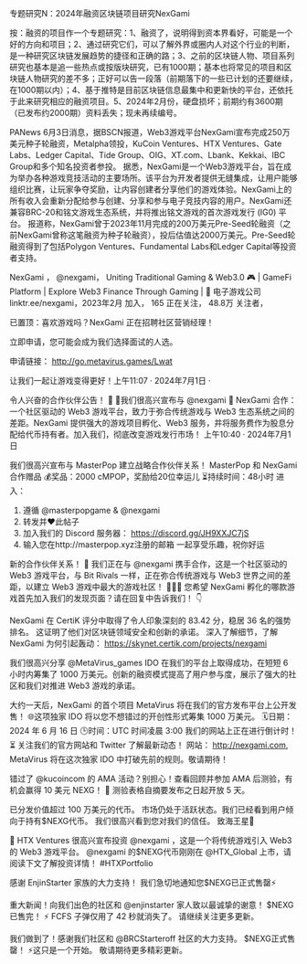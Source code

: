 专题研究N：2024年融资区块链项目研究NexGami

按：融资的项目作一个专题研究：1、融资了，说明得到资本界看好，可能是一个好的方向和项目；2、通过研究它们，可以了解外界或圈内人对这个行业的判断，是一种研究区块链发展趋势的捷径和正确的路；3、之前的区块链人物、项目系列研究也基本是追一些热点或按版块研究，已有1000期；基本也将常见的项目和区块链人物研究的差不多；正好可以告一段落（前期落下的一些已计划的还要继续，在1000期以内）；4、基于推特是目前区块链信息最集中和更新快的平台，还依托于此来研究相应的融资项目。5、2024年2月份，硬盘损坏；前期约有3600期（已发布约2000期）资料丢失；现未再续编号。

PANews 6月3日消息，据BSCN报道，Web3游戏平台NexGami宣布完成250万美元种子轮融资，Metalpha领投，KuCoin Ventures、HTX Ventures、Gate Labs、Ledger Capital、Tide Group、OIG、XT.com、Lbank、Kekkai、IBC Group和多个知名投资者参投。
据悉，NexGami是一个Web3游戏平台，旨在成为举办各种游戏竞技活动的主要场所。该平台为开发者提供无缝集成，让用户能够组织比赛，让玩家争夺奖励，让内容创建者分享他们的游戏体验。NexGami上的所有收入会重新分配给参与创建、分享和参与电子竞技内容的用户。NexGami还兼容BRC-20和铭文游戏生态系统，并将推出铭文游戏的首次游戏发行 (IG0) 平台。
报道称，NexGami曾于2023年11月完成的200万美元Pre-Seed轮融资（之前NexGami曾称这笔融资为种子轮融资），投后估值达2000万美元。Pre-Seed轮融资得到了包括Polygon Ventures、Fundamental Labs和Ledger Capital等投资者支持。

NexGami
，
@nexgami，
Uniting Traditional Gaming & Web3.0 🎮 | GameFi Platform | Explore Web3 Finance Through Gaming | 🚀
电子游戏公司linktr.ee/nexgami，2023年2月 加入，
165 正在关注，
48.8万 关注者，

已置顶：喜欢游戏吗？NexGami 正在招聘社区营销经理！

立即申请，您可能会成为我们选择面试的人选。

申请链接： http://go.metavirus.games/Lwat

让我们一起让游戏变得更好！上午11:07 · 2024年7月1日
·

令人兴奋的合作伙伴公告！ 🤝
🤝我们很高兴宣布与
@nexgami
👀 NexGami 合作：一个社区驱动的 Web3 游戏平台，致力于弥合传统游戏与 Web3 生态系统之间的差距。NexGami 提供强大的游戏项目孵化、Web3 服务，并将服务费作为股息分配给代币持有者。加入我们，彻底改变游戏发行市场！
上午10:40 · 2024年7月1日

我们很高兴宣布与 MasterPop 建立战略合作伙伴关系！
MasterPop 和 NexGami 合作赠品
💰奖品：2000 cMPOP，奖励给20位幸运儿
⏳持续时间：48小时
进入：
1. 遵循
@masterpopgame
 & 
@nexgami
2. 转发并❤️此帖子
3. 加入我们的 Discord 服务器： https://discord.gg/JH9XXJC7jS
4. 输入您在http://masterpop.xyz注册的邮箱
一起享受乐趣，祝你好运

新的合作伙伴关系！ 🤝
我们正在与
@nexgami
携手合作，这是一个社区驱动的 Web3 游戏平台，与 Bit Rivals 一样，正在弥合传统游戏与 Web3 世界之间的差距，以建立 Web3 游戏中最大的游戏社区！ 🧑‍🤝‍🧑
您希望 NexGami 孵化的哪款游戏首先加入我们的发现页面？请在回复中告诉我们！ 👇

NexGami 在 CertiK 评分中取得了令人印象深刻的 83.42 分，稳居 36 名的强势排名。
这证明了他们对区块链领域安全和创新的承诺。
深入了解细节，了解 NexGami 为何引起轰动： https://skynet.certik.com/projects/nexgami

我们很高兴分享
@MetaVirus_games
 IDO 在我们的平台上取得成功，在短短 6 小时内筹集了 1000 万美元。创新的融资模式提高了用户参与度，展示了强大的社区和我们对推进 Web3 游戏的承诺。

大约一天后，NexGami 的首个项目 MetaVirus 将在我们的官方发布平台上公开发售！ 🌐这项独家 IDO 将以您不想错过的开创性形式筹集 1000 万美元。
🗓️日期：2024 年 6 月 16 日
🕒时间：UTC 时间凌晨 3:00
我们的网站上正在进行倒计时！ ⏳
关注我们的官方网站和 Twitter 了解最新动态！
网站： http://nexgami.com,
MetaVirus 将在这次独家 IDO 中打破先前的规则。敬请期待！

错过了
@kucoincom
的 AMA 活动？别担心！查看回顾并参加 AMA 后测验，有机会赢得 10 美元 NEXG！ 🧐
测验表格自摘要发布之日起开放 5 天。

已分发价值超过 100 万美元的代币。
市场仍处于活跃状态。我们已经看到用户倾向于持有$NEXG代币。
我们很高兴看到您对我们的信任。 致海王星🚀

🌟 HTX Ventures 很高兴宣布投资
@nexgami
 ，这是一个将传统游戏引入 Web3 的 Web3 游戏平台。
@nexgami
的$NEXG代币刚刚在
@HTX_Global
上市，请阅读下文了解投资详情！ #HTXPortfolio

感谢 EnjinStarter 家族的大力支持！
我们急切地通知您$NEXG已正式售罄⚡️

重大新闻！向我们出色的社区和
@enjinstarter
家人致以最诚挚的谢意！
$NEXG已售完！ ⚡️
FCFS 子弹仅用了 42 秒就消失了。
请继续关注更多更新。

我们做到了！感谢我们社区和
@BRCStarteroff
社区的大力支持。
$NEXG正式售罄！ ⚡️这只是一个开始。
敬请期待更多精彩更新。

